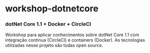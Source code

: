 # workshop-dotnetcore
### dotNet Core 1.1 + Docker + CircleCI

Workshop para aplicar conhecimentos sobre dotNet Core 1.1 com integração contínua  (CircleCI) e containers (Docker).
As tecnologias utilizadas nesse projeto são todas open source.
